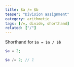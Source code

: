 ```yaml
---
title: $a /= $b
teaser: "Division assignment"
category: arithmetic
tags: [/=, divide, shorthand]
related: ["/"]
---
```


Shorthand for `$a = $a / $b`

```php
$a = 2;

$a /= 2; // 1
```
